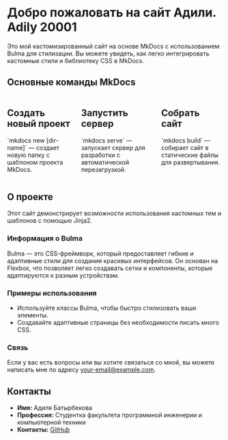 # Добро пожаловать на сайт Адили. Adily 20001


Это мой кастомизированный сайт на основе MkDocs с использованием Bulma для стилизации. Вы можете увидеть, как легко интегрировать кастомные стили и библиотеку CSS в MkDocs.

## Основные команды MkDocs

<div class="columns">
    <div class="column is-one-third">
        <div class="card">
            <h2 class="title is-4">Создать новый проект</h2>
            <p>`mkdocs new [dir-name]` — создает новую папку с шаблоном проекта MkDocs.</p>
        </div>
    </div>
    <div class="column is-one-third">
        <div class="card">
            <h2 class="title is-4">Запустить сервер</h2>
            <p>`mkdocs serve` — запускает сервер для разработки с автоматической перезагрузкой.</p>
        </div>
    </div>
    <div class="column is-one-third">
        <div class="card">
            <h2 class="title is-4">Собрать сайт</h2>
            <p>`mkdocs build` — собирает сайт в статические файлы для развертывания.</p>
        </div>
    </div>
</div>

## О проекте

Этот сайт демонстрирует возможности использования кастомных тем и шаблонов с помощью Jinja2. 

### Информация о Bulma

Bulma — это CSS-фреймворк, который предоставляет гибкие и адаптивные стили для создания красивых интерфейсов. Он основан на Flexbox, что позволяет легко создавать сетки и компоненты, которые адаптируются к разным устройствам.

### Примеры использования

- Используйте классы Bulma, чтобы быстро стилизовать ваши элементы.
- Создавайте адаптивные страницы без необходимости писать много CSS.

### Связь

Если у вас есть вопросы или вы хотите связаться со мной, вы можете написать мне по адресу [your-email@example.com](mailto:your-email@example.com).

## Контакты

- **Имя:** Адиля Батырбекова
- **Профессия:** Студентка факультета программной инженерии и компьютерной техники
- **Контакты:** [GitHub](https://github.com/Adilya-Batyrbekova)
